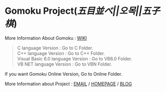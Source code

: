 # Gomoku Project(*五目並べ||오목||五子棋*)
More Information About Gomoku : [WIKI ](https://en.wikipedia.org/wiki/Gomoku)

> C language Version : Go to C Folder.<br>
> C++ language Version : Go to C++ Folder.<br>
> Visual Basic 6.0 language Version : Go to VB6.0 Folder.<br>
> VB NET language Version : Go to VBN Folder.<br>

If you want Gomoku Online Version, Go to Online Folder.

More Information about Project : [EMAIL](gnyontu39@gmail.com) / [HOMEPAGE](http://duration.digimoon.net) / [BLOG](http://sotaneum.tistory.com/)